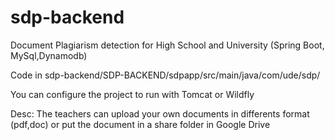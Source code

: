 # sdp-backend
Document Plagiarism detection for High School and University
(Spring Boot, MySql,Dynamodb)

Code in sdp-backend/SDP-BACKEND/sdpapp/src/main/java/com/ude/sdp/

You can configure the project to run with Tomcat or Wildfly

Desc:
The teachers can upload your own documents in differents format (pdf,doc)
or put the document in a share folder in Google Drive
